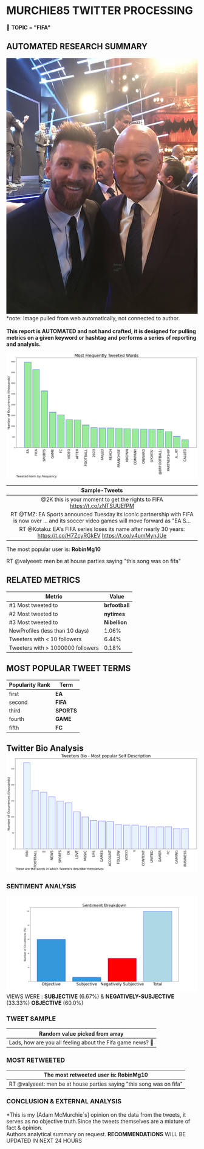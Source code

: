 # MURCHIE85 TWITTER PROCESSING 
&#x1F34E; **TOPIC = "FIFA"**

## AUTOMATED RESEARCH SUMMARY

![image](assets/2022-05-10hashtagImage.png)*note: Image pulled from web automatically, not connected to author.
<br></br>
<b> This report is AUTOMATED and not hand crafted, it is designed for pulling metrics on a given keyword or hashtag and performs a series of reporting and analysis.</b>



![image](assets/2022-05-10TWEETS.png)



|                **Sample-Tweets**        |
| :-------------: |
| @2K this is your moment to get the rights to FIFA https://t.co/zNTSUUEfPM |
| RT @TMZ: EA Sports announced Tuesday its iconic partnership with FIFA is now over ... and its soccer video games will move forward as "EA S… |
| RT @Kotaku: EA's FIFA series loses its name after nearly 30 years: https://t.co/H7ZcyRGkEV https://t.co/v4umMynJUe |

The most popular user is: **RobinMg10**
<div class="alert alert-block alert-danger"> RT @valyeeet: men be at house parties saying "this song was on fifa"</div>

## RELATED METRICS<br>
| Metric | Value |
| ------------- | ------------- |
| #1 Most tweeted to  | **brfootball** |
| #2 Most tweeted to  | **nytimes** |
| #3 Most tweeted to  | **Nibellion** |
| NewProfiles (less than 10 days) | 1.06%  |
| Tweeters with < 10 followers  | 6.44%|
| Tweeters with > 1000000 followers  | 0.18%  |



## MOST POPULAR TWEET TERMS 


| Popularity Rank  | Term |
| ------------- | ------------- |
| first  | **EA**  |
| second  | **FIFA**  |
| third  | **SPORTS** |
| fourth  | **GAME**  |
| fifth  | **FC**  |


## Twitter Bio Analysis![image](assets/2022-05-10BIO.png)
### SENTIMENT ANALYSIS
![image](assets/2022-05-10sentiment.png)
VIEWS WERE : **SUBJECTIVE**  (6.67%) & **NEGATIVELY-SUBJECTIVE** (33.33%) **OBJECTIVE** (60.0%)

### TWEET SAMPLE 
| Random value picked from array |
| ------------- |
|Lads, how are you all feeling about the Fifa game news? 😬 |

### MOST RETWEETED 

| The most retweeted user is: **RobinMg10**  |
| ------------- |
| RT @valyeeet: men be at house parties saying "this song was on fifa" |

### CONCLUSION & EXTERNAL ANALYSIS

*This is my [Adam McMurchie`s] opinion on the data from the tweets, it serves as no objective truth.Since the tweets themselves are a mixture of fact & opinion.<br>
Authors analytical summary on request.
**RECOMMENDATIONS** WILL BE UPDATED IN NEXT  24 HOURS <br>